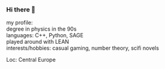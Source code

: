 ### Hi there 👋

my profile:      
degree in physics in the 90s  
languages: C++, Python, SAGE  
played around with LEAN  
interests/hobbies: casual gaming, number theory, scifi novels  

Loc: Central Europe


<!--
**sikefield3/sikefield3** is a ✨ _special_ ✨ repository because its `README.md` (this file) appears on your GitHub profile.

📫 How to reach me: mel22624@mail.de  

Here are some ideas to get you started:

- 🔭 I’m currently working on ...
- 🌱 I’m currently learning ...
- 👯 I’m looking to collaborate on ...
- 🤔 I’m looking for help with ...
- 💬 Ask me about ...
- 📫 How to reach me: ...
- 😄 Pronouns: ...
- ⚡ Fun fact: ...
-->
